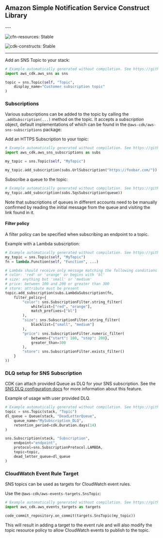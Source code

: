 ## Amazon Simple Notification Service Construct Library

<!--BEGIN STABILITY BANNER-->---


![cfn-resources: Stable](https://img.shields.io/badge/cfn--resources-stable-success.svg?style=for-the-badge)

![cdk-constructs: Stable](https://img.shields.io/badge/cdk--constructs-stable-success.svg?style=for-the-badge)

---
<!--END STABILITY BANNER-->

Add an SNS Topic to your stack:

```python
# Example automatically generated without compilation. See https://github.com/aws/jsii/issues/826
import aws_cdk.aws_sns as sns

topic = sns.Topic(self, "Topic",
    display_name="Customer subscription topic"
)
```

### Subscriptions

Various subscriptions can be added to the topic by calling the
`.addSubscription(...)` method on the topic. It accepts a *subscription* object,
default implementations of which can be found in the
`@aws-cdk/aws-sns-subscriptions` package:

Add an HTTPS Subscription to your topic:

```python
# Example automatically generated without compilation. See https://github.com/aws/jsii/issues/826
import aws_cdk.aws_sns_subscriptions as subs

my_topic = sns.Topic(self, "MyTopic")

my_topic.add_subscription(subs.UrlSubscription("https://foobar.com/"))
```

Subscribe a queue to the topic:

```python
# Example automatically generated without compilation. See https://github.com/aws/jsii/issues/826
my_topic.add_subscription(subs.SqsSubscription(queue))
```

Note that subscriptions of queues in different accounts need to be manually confirmed by
reading the initial message from the queue and visiting the link found in it.

#### Filter policy

A filter policy can be specified when subscribing an endpoint to a topic.

Example with a Lambda subscription:

```python
# Example automatically generated without compilation. See https://github.com/aws/jsii/issues/826
my_topic = sns.Topic(self, "MyTopic")
fn = lambda.Function(self, "Function", ...)

# Lambda should receive only message matching the following conditions on attributes:
# color: 'red' or 'orange' or begins with 'bl'
# size: anything but 'small' or 'medium'
# price: between 100 and 200 or greater than 300
# store: attribute must be present
topic.add_subscription(subs.LambdaSubscription(fn,
    filter_policy={
        "color": sns.SubscriptionFilter.string_filter(
            whitelist=["red", "orange"],
            match_prefixes=["bl"]
        ),
        "size": sns.SubscriptionFilter.string_filter(
            blacklist=["small", "medium"]
        ),
        "price": sns.SubscriptionFilter.numeric_filter(
            between={"start": 100, "stop": 200},
            greater_than=300
        ),
        "store": sns.SubscriptionFilter.exists_filter()
    }
))
```

### DLQ setup for SNS Subscription

CDK can attach provided Queue as DLQ for your SNS subscription.
See the [SNS DLQ configuration docs](https://docs.aws.amazon.com/sns/latest/dg/sns-configure-dead-letter-queue.html) for more information about this feature.

Example of usage with user provided DLQ.

```python
# Example automatically generated without compilation. See https://github.com/aws/jsii/issues/826
topic = sns.Topic(stack, "Topic")
dl_queue = Queue(stack, "DeadLetterQueue",
    queue_name="MySubscription_DLQ",
    retention_period=cdk.Duration.days(14)
)

sns.Subscription(stack, "Subscription",
    endpoint="endpoint",
    protocol=sns.SubscriptionProtocol.LAMBDA,
    topic=topic,
    dead_letter_queue=dl_queue
)
```

### CloudWatch Event Rule Target

SNS topics can be used as targets for CloudWatch event rules.

Use the `@aws-cdk/aws-events-targets.SnsTopic`:

```python
# Example automatically generated without compilation. See https://github.com/aws/jsii/issues/826
import aws_cdk.aws_events_targets as targets

code_commit_repository.on_commit(targets.SnsTopic(my_topic))
```

This will result in adding a target to the event rule and will also modify the
topic resource policy to allow CloudWatch events to publish to the topic.
